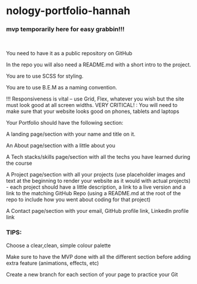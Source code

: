 # nology-portfolio-hannah

### mvp temporarily here for easy grabbin!!!

<br>

You need to have it as a public repository on GitHub

In the repo you will also need a README.md with a short intro to the project.

You are to use SCSS for styling.

You are to use B.E.M as a naming convention.

!!! Responsiveness is vital – use Grid, Flex, whatever you wish but the site must look good at all screen widths. VERY CRITICAL! : You will need to make sure that your website looks good on phones, tablets and laptops

Your Portfolio should have the following section:

A landing page/section with your name and title on it.

An About page/section with a little about you

A Tech stacks/skills page/section with all the techs you have learned during the course

A Project page/section with all your projects (use placeholder images and text at the beginning to render your website as it would with actual projects) - each project should have a little description, a link to a live version and a link to the matching GitHub Repo (using a README.md at the root of the repo to include how you went about coding for that project)

A Contact page/section with your email, GitHub profile link, LinkedIn profile link

### TIPS:

Choose a clear,clean, simple colour palette

Make sure to have the MVP done with all the different section before adding extra feature (animations, effects, etc)

Create a new branch for each section of your page to practice your Git
